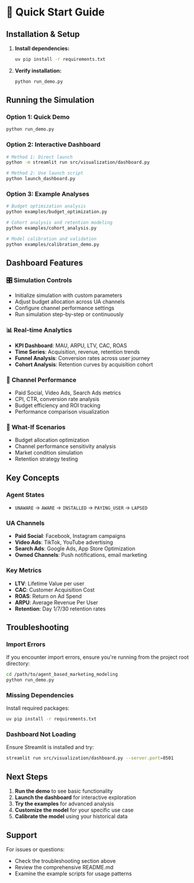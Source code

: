 # 🚀 Quick Start Guide

## Installation & Setup

1. **Install dependencies:**
   ```bash
   uv pip install -r requirements.txt
   ```

2. **Verify installation:**
   ```bash
   python run_demo.py
   ```

## Running the Simulation

### Option 1: Quick Demo
```bash
python run_demo.py
```

### Option 2: Interactive Dashboard
```bash
# Method 1: Direct launch
python -m streamlit run src/visualization/dashboard.py

# Method 2: Use launch script
python launch_dashboard.py
```

### Option 3: Example Analyses
```bash
# Budget optimization analysis
python examples/budget_optimization.py

# Cohort analysis and retention modeling
python examples/cohort_analysis.py

# Model calibration and validation
python examples/calibration_demo.py
```

## Dashboard Features

### 🎛️ **Simulation Controls**
- Initialize simulation with custom parameters
- Adjust budget allocation across UA channels
- Configure channel performance settings
- Run simulation step-by-step or continuously

### 📊 **Real-time Analytics**
- **KPI Dashboard**: MAU, ARPU, LTV, CAC, ROAS
- **Time Series**: Acquisition, revenue, retention trends
- **Funnel Analysis**: Conversion rates across user journey
- **Cohort Analysis**: Retention curves by acquisition cohort

### 📢 **Channel Performance**
- Paid Social, Video Ads, Search Ads metrics
- CPI, CTR, conversion rate analysis
- Budget efficiency and ROI tracking
- Performance comparison visualization

### 🔮 **What-If Scenarios**
- Budget allocation optimization
- Channel performance sensitivity analysis
- Market condition simulation
- Retention strategy testing

## Key Concepts

### **Agent States**
- `UNAWARE` → `AWARE` → `INSTALLED` → `PAYING_USER` → `LAPSED`

### **UA Channels**
- **Paid Social**: Facebook, Instagram campaigns
- **Video Ads**: TikTok, YouTube advertising  
- **Search Ads**: Google Ads, App Store Optimization
- **Owned Channels**: Push notifications, email marketing

### **Key Metrics**
- **LTV**: Lifetime Value per user
- **CAC**: Customer Acquisition Cost
- **ROAS**: Return on Ad Spend
- **ARPU**: Average Revenue Per User
- **Retention**: Day 1/7/30 retention rates

## Troubleshooting

### Import Errors
If you encounter import errors, ensure you're running from the project root directory:
```bash
cd /path/to/agent_based_marketing_modeling
python run_demo.py
```

### Missing Dependencies
Install required packages:
```bash
uv pip install -r requirements.txt
```

### Dashboard Not Loading
Ensure Streamlit is installed and try:
```bash
streamlit run src/visualization/dashboard.py --server.port=8501
```

## Next Steps

1. **Run the demo** to see basic functionality
2. **Launch the dashboard** for interactive exploration
3. **Try the examples** for advanced analysis
4. **Customize the model** for your specific use case
5. **Calibrate the model** using your historical data

## Support

For issues or questions:
- Check the troubleshooting section above
- Review the comprehensive README.md
- Examine the example scripts for usage patterns